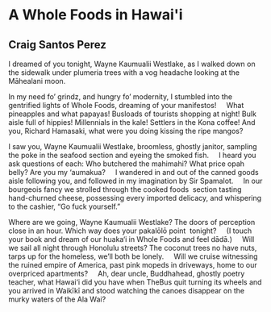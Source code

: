 # A Whole Foods in Hawai'i
## Craig Santos Perez
I dreamed of you tonight, Wayne Kaumualii Westlake, as I walked down on the
sidewalk under plumeria trees with a vog headache looking at the Māhealani
moon.

In my need fo’ grindz, and hungry fo’ modernity, I stumbled into the
gentrified lights of Whole Foods, dreaming of your manifestos!
    What pineapples and what papayas! Busloads of tourists shopping at night!
Bulk aisle full of hippies! Millennials in the kale! Settlers in the Kona
coffee! And you, Richard Hamasaki, what were you doing kissing the ripe
mangos?

I saw you, Wayne Kaumualii Westlake, broomless, ghostly janitor, sampling the
poke in the seafood section and eyeing the smoked fish.
    I heard you ask questions of each: Who butchered the mahimahi? What price
opah belly? Are you my ‘aumakua?
    I wandered in and out of the canned goods aisle following you, and
followed in my imagination by Sir Spamalot.
    In our bourgeois fancy we strolled through the cooked foods  section
tasting hand-churned cheese, possessing every imported delicacy, and
whispering to the cashier, “Go fuck yourself.”

Where are we going, Wayne Kaumualii Westlake? The doors of perception close in
an hour. Which way does your pakalōlō point  tonight?
    (I touch your book and dream of our huaka‘i in Whole Foods and feel dādā.)
    Will we sail all night through Honolulu streets? The coconut trees no have
nuts, tarps up for the homeless, we’ll both be lonely.
    Will we cruise witnessing the ruined empire of America, past pink mopeds
in driveways, home to our overpriced apartments?
    Ah, dear uncle, Buddhahead, ghostly poetry teacher, what Hawai‘i did you
have when TheBus quit turning its wheels and you arrived in Waikīkī and stood
watching the canoes disappear on the murky waters of the Ala Wai?